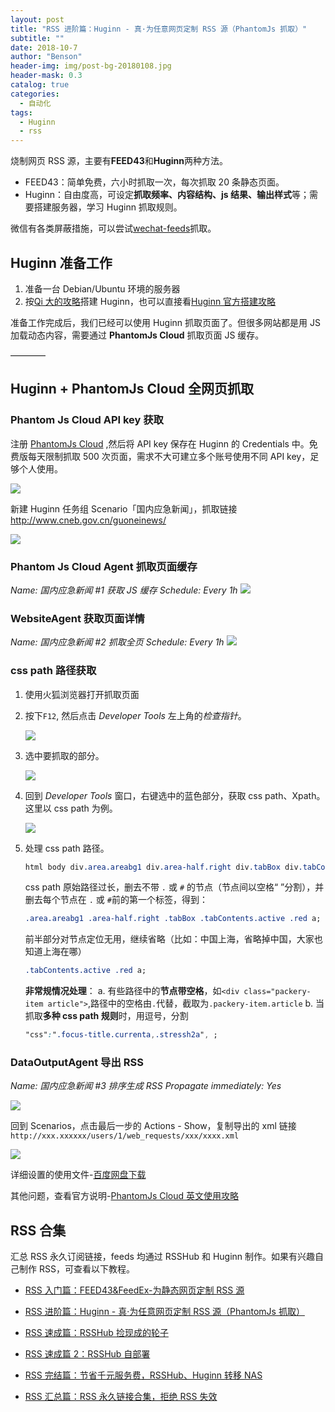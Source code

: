```yaml
---
layout: post
title: "RSS 进阶篇：Huginn - 真·为任意网页定制 RSS 源（PhantomJs 抓取）"
subtitle: ""
date: 2018-10-7
author: "Benson"
header-img: img/post-bg-20180108.jpg
header-mask: 0.3
catalog: true
categories:
  - 自动化
tags:
  - Huginn
  - rss
---
```


烧制网页 RSS 源，主要有**FEED43**和**Huginn**两种方法。

- FEED43：简单免费，六小时抓取一次，每次抓取 20 条静态页面。
- Huginn：自由度高，可设定**抓取频率、内容结构、js 结果、输出样式**等；需要搭建服务器，学习 Huginn 抓取规则。

微信有各类屏蔽措施，可以尝试[wechat-feeds](https://wechat.privacyhide.com/)抓取。

## Huginn 准备工作

1. 准备一台 Debian/Ubuntu 环境的服务器
2. 按[Qi 大的攻略](https://wzfou.com/huginn/)搭建 Huginn，也可以直接看[Huginn 官方搭建攻略](https://github.com/huginn/huginn/blob/master/doc/manual/installation.md)

准备工作完成后，我们已经可以使用 Huginn 抓取页面了。但很多网站都是用 JS 加载动态内容，需要通过 **PhantomJs Cloud** 抓取页面 JS 缓存。

————

## Huginn + PhantomJs Cloud 全网页抓取

### Phantom Js Cloud API key 获取

注册 [PhantomJs Cloud](https://phantomjscloud.com/) ,然后将 API key 保存在 Huginn 的 Credentials 中。免费版每天限制抓取 500 次页面，需求不大可建立多个账号使用不同 API key，足够个人使用。

![](http://tc.seoipo.com/20181006010447.png)

新建 Huginn 任务组 Scenario「国内应急新闻」，抓取链接 <http://www.cneb.gov.cn/guoneinews/>

![](http://tc.seoipo.com/20181008131549.png)

### Phantom Js Cloud Agent 抓取页面缓存

_Name: 国内应急新闻 #1 获取 JS 缓存_
_Schedule: Every 1h_
![](http://tc.seoipo.com/20181008111704.png)

### WebsiteAgent 获取页面详情

_Name: 国内应急新闻 #2 抓取全页_
_Schedule: Every 1h_
![](http://tc.seoipo.com/20181008112658.png)

### css path 路径获取

1. 使用火狐浏览器打开抓取页面
2. 按下`F12`, 然后点击 _Developer Tools_ 左上角的*检查指针*。

   ![](http://tc.seoipo.com/20181008114911.png)

3. 选中要抓取的部分。

   ![](http://tc.seoipo.com/20181008113925.png)

4. 回到 _Developer Tools_ 窗口，右键选中的蓝色部分，获取 css path、Xpath。这里以 css path 为例。

   ![](http://tc.seoipo.com/20181008114207.png)

5. 处理 css path 路径。

   ```css
   html body div.area.areabg1 div.area-half.right div.tabBox div.tabContents.active table tbody tr td.red a
   ```

   css path 原始路径过长，删去不带 `.` 或 `#` 的节点（节点间以空格“ ”分割），并删去每个节点在 `.` 或 `#`前的第一个标签，得到：

   ```css
   .area.areabg1 .area-half.right .tabBox .tabContents.active .red a;
   ```

   前半部分对节点定位无用，继续省略（比如：中国上海，省略掉中国，大家也知道上海在哪）

   ```css
   .tabContents.active .red a;
   ```

   **非常规情况处理**：
   a. 有些路径中的**节点带空格**，如`<div class="packery-item article">`,路径中的空格由`.`代替，截取为`.packery-item.article`
   b. 当抓取**多种 css path 规则**时，用逗号，分割

   ```css
   "css":".focus-title.currenta,.stressh2a", ;
   ```

### DataOutputAgent 导出 RSS

_Name: 国内应急新闻 #3 排序生成 RSS_
_Propagate immediately: Yes_

![](http://tc.seoipo.com/20181008130943.png)

回到 Scenarios，点击最后一步的 Actions - Show，复制导出的 xml 链接 `http://xxx.xxxxxx/users/1/web_requests/xxx/xxxx.xml`

![](http://tc.seoipo.com/20181008131059.png)

详细设置的使用文件-[百度网盘下载](https://pan.baidu.com/s/1JdsFkLN9kczR9C92tKi83A)

其他问题，查看官方说明-[PhantomJs Cloud 英文使用攻略](https://github.com/huginn/huginn/wiki/Browser-Emulation-Using-PhantomJs-Cloud)

## RSS 合集

汇总 RSS 永久订阅链接，feeds 均通过 RSSHub 和 Huginn 制作。如果有兴趣自己制作 RSS，可查看以下教程。

- [RSS 入门篇：FEED43&FeedEx-为静态网页定制 RSS 源](https://newzone.top/p/2017-04-22-RSS_FEED43_FeedEx/)

- [RSS 进阶篇：Huginn - 真·为任意网页定制 RSS 源（PhantomJs 抓取）](https://newzone.top/p/2018-10-07-Huginn_scraping_any_website/)

- [RSS 速成篇：RSSHub 捡现成的轮子](https://newzone.top/p/2019-04-01-RSSHub_noob/)

- [RSS 速成篇 2：RSSHub 自部署](https://newzone.top/p/2020-03-25-RSSHub_on_vps/)

- [RSS 完结篇：节省千元服务费，RSSHub、Huginn 转移 NAS](https://newzone.top/p/2021-10-23-NAS_with_RSSHub_and_Huginn/)

- [RSS 汇总篇：RSS 永久链接合集，拒绝 RSS 失效](https://newzone.top/p/2022-03-17-rss_persistent_link_collection)
